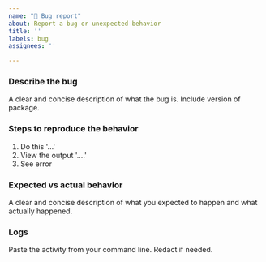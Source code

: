 ```yaml
---
name: "🐛 Bug report"
about: Report a bug or unexpected behavior
title: ''
labels: bug
assignees: ''

---
```


### Describe the bug

A clear and concise description of what the bug is. Include version of package.

### Steps to reproduce the behavior

1. Do this '...'
2. View the output '....'
3. See error

### Expected vs actual behavior

A clear and concise description of what you expected to happen and what actually happened.

### Logs

Paste the activity from your command line. Redact if needed.
